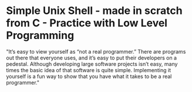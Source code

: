 # Simple Unix Shell - made in scratch from C - Practice with Low Level Programming
"It’s easy to view yourself as “not a real programmer.” There are programs out there that everyone uses, and it’s easy to put their developers on a pedestal. Although developing large software projects isn’t easy, many times the basic idea of that software is quite simple. Implementing it yourself is a fun way to show that you have what it takes to be a real programmer."
